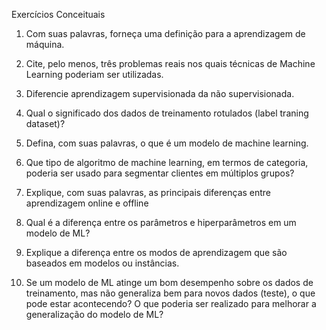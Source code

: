 Exercícios Conceituais

1. Com suas palavras, forneça uma definição para a aprendizagem de máquina.


2. Cite, pelo menos, três problemas reais nos quais técnicas de Machine Learning poderiam ser utilizadas.


3. Diferencie aprendizagem supervisionada da não supervisionada.


4. Qual o significado dos dados de treinamento rotulados (label traning dataset)?


5. Defina, com suas palavras, o que é um modelo de machine learning.


6. Que tipo de algoritmo de machine learning, em termos de categoria, poderia ser usado para segmentar clientes em múltiplos grupos?


7. Explique, com suas palavras, as principais diferenças entre aprendizagem online e offline


8. Qual é a diferença entre os parâmetros e hiperparâmetros em um modelo de ML?


9. Explique a diferença entre os modos de aprendizagem que são baseados em modelos ou instâncias.


10. Se um modelo de ML atinge um bom desempenho sobre os dados de treinamento, mas não generaliza bem para novos dados (teste), o que pode estar acontecendo? O que poderia ser realizado para melhorar a generalização do modelo de ML?
